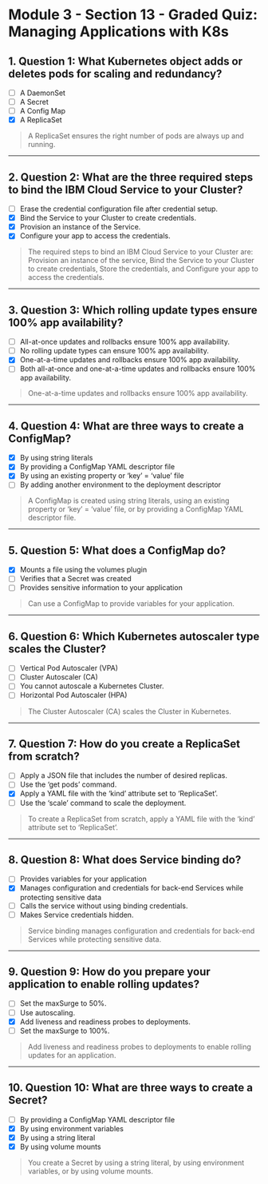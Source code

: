 # Module 3 - Section 13 - Graded Quiz: Managing Applications with K8s

## 1. **Question 1**: What Kubernetes object adds or deletes pods for scaling and redundancy?

- [ ] A DaemonSet
- [ ] A Secret
- [ ] A Config Map
- [x] A ReplicaSet

> A ReplicaSet ensures the right number of pods are always up and running. 
---

## 2. **Question 2**: What are the three required steps to bind the IBM Cloud Service to your Cluster?

- [ ] Erase the credential configuration file after credential setup.
- [x] Bind the Service to your Cluster to create credentials.
- [x] Provision an instance of the Service.
- [x] Configure your app to access the credentials.

> The required steps to bind an IBM Cloud Service to your Cluster are: Provision an instance of the service, Bind the Service to your Cluster to create credentials, Store the credentials, and Configure your app to access the credentials.
---

## 3. **Question 3**: Which rolling update types ensure 100% app availability?

- [ ] All-at-once updates and rollbacks ensure 100% app availability.
- [ ] No rolling update types can ensure 100% app availability.
- [x] One-at-a-time updates and rollbacks ensure 100% app availability.
- [ ] Both all-at-once and one-at-a-time updates and rollbacks ensure 100% app availability.

> One-at-a-time updates and rollbacks ensure 100% app availability.

---

## 4. **Question 4**: What are three ways to create a ConfigMap?

- [x] By using string literals
- [x] By providing a ConfigMap YAML descriptor file
- [x] By using an existing property or ‘key’ = ‘value’ file
- [ ] By adding another environment to the deployment descriptor

> A ConfigMap is created using string literals, using an existing property or ‘key’ = ‘value’ file, or by providing a ConfigMap YAML descriptor file.
---

## 5. **Question 5**: What does a ConfigMap do?

- [x] Mounts a file using the volumes plugin
- [ ] Verifies that a Secret was created
- [ ] Provides sensitive information to your application

> Can use a ConfigMap to provide variables for your application. 
---

## 6. **Question 6**: Which Kubernetes autoscaler type scales the Cluster?

- [ ] Vertical Pod Autoscaler (VPA)
- [ ] Cluster Autoscaler (CA)
- [ ] You cannot autoscale a Kubernetes Cluster.
- [ ] Horizontal Pod Autoscaler (HPA)

> The Cluster Autoscaler (CA) scales the Cluster in Kubernetes.
---

## 7. **Question 7**: How do you create a ReplicaSet from scratch?

- [ ] Apply a JSON file that includes the number of desired replicas.
- [ ] Use the ‘get pods’ command.
- [x] Apply a YAML file with the ‘kind’ attribute set to ‘ReplicaSet’.
- [ ] Use the ‘scale’ command to scale the deployment.

> To create a ReplicaSet from scratch, apply a YAML file with the ‘kind’ attribute set to ‘ReplicaSet’.
---

## 8. **Question 8**: What does Service binding do?

- [ ] Provides variables for your application
- [x] Manages configuration and credentials for back-end Services while protecting sensitive data
- [ ] Calls the service without using binding credentials.
- [ ] Makes Service credentials hidden.

> Service binding manages configuration and credentials for back-end Services while protecting sensitive data.
---

## 9. **Question 9**: How do you prepare your application to enable rolling updates?

- [ ] Set the maxSurge to 50%.
- [ ] Use autoscaling.
- [x] Add liveness and readiness probes to deployments.
- [ ] Set the maxSurge to 100%.
> Add liveness and readiness probes to deployments to enable rolling updates for an application.
---

## 10. **Question 10**: What are three ways to create a Secret?

- [ ] By providing a ConfigMap YAML descriptor file
- [x] By using environment variables
- [x] By using a string literal
- [x] By using volume mounts
> You create a Secret by using a string literal, by using environment variables, or by using volume mounts.